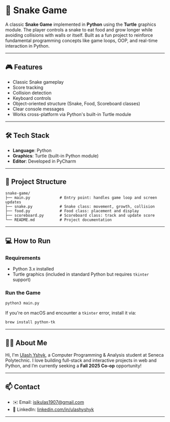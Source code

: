 # 🐍 Snake Game

A classic **Snake Game** implemented in **Python** using the **Turtle** graphics module. The player controls a snake to eat food and grow longer while avoiding collisions with walls or itself. Built as a fun project to reinforce fundamental programming concepts like game loops, OOP, and real-time interaction in Python.

---

## 🎮 Features

- Classic Snake gameplay
- Score tracking
- Collision detection
- Keyboard controls
- Object-oriented structure (Snake, Food, Scoreboard classes)
- Clear console messages
- Works cross-platform via Python's built-in Turtle module

---

## 🛠️ Tech Stack

- **Language**: Python
- **Graphics**: Turtle (built-in Python module)
- **Editor**: Developed in PyCharm

---

## 📁 Project Structure

```
snake-game/
├── main.py             # Entry point: handles game loop and screen updates
├── snake.py            # Snake class: movement, growth, collision
├── food.py             # Food class: placement and display
├── scoreboard.py       # Scoreboard class: track and update score
└── README.md           # Project documentation
```

---

## 💻 How to Run

### Requirements

- Python 3.x installed
- Turtle graphics (included in standard Python but requires `tkinter` support)

### Run the Game

```bash
python3 main.py
```

If you're on macOS and encounter a `tkinter` error, install it via:

```bash
brew install python-tk
```

---

## 🙋‍♂️ About Me

Hi, I'm [Ulash Yshyk](https://www.linkedin.com/in/ulashyshyk/), a Computer Programming & Analysis student at Seneca Polytechnic. I love building full-stack and interactive projects in web and Python, and I’m currently seeking a **Fall 2025 Co-op** opportunity!

---

## 📫 Contact

- ✉️ Email: isikulas1907@gmail.com  
- 💼 LinkedIn: [linkedin.com/in/ulashyshyk](https://www.linkedin.com/in/ulashyshyk)

---

